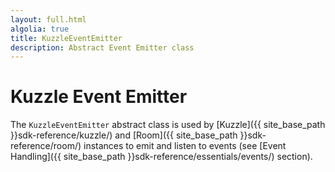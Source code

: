 ```yaml
---
layout: full.html
algolia: true
title: KuzzleEventEmitter
description: Abstract Event Emitter class
---
```


# Kuzzle Event Emitter

The `KuzzleEventEmitter` abstract class is used by [Kuzzle]({{ site_base_path }}sdk-reference/kuzzle/) and [Room]({{ site_base_path }}sdk-reference/room/) instances to emit and listen to events (see [Event Handling]({{ site_base_path }}sdk-reference/essentials/events/) section).
